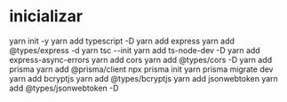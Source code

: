 # inicializar
yarn init -y
yarn add typescript -D
yarn add express
yarn add @types/express -d
yarn tsc --init
yarn add ts-node-dev -D
yarn add express-async-errors
yarn add cors
yarn add @types/cors -D
yarn add prisma
yarn add @prisma/client
npx prisma init
yarn prisma migrate dev
yarn add bcryptjs
yarn add @types/bcryptjs
yarn add jsonwebtoken
yarn add @types/jsonwebtoken -D
